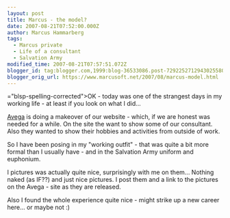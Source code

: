 ```yaml
---
layout: post
title: Marcus - the model?
date: 2007-08-21T07:52:00.000Z
author: Marcus Hammarberg
tags:
  - Marcus private
  - Life of a consultant
  - Salvation Army
modified_time: 2007-08-21T07:57:51.072Z
blogger_id: tag:blogger.com,1999:blog-36533086.post-7292252712943025580
blogger_orig_url: https://www.marcusoft.net/2007/08/marcus-model.html
---
```


="blsp-spelling-corrected">OK -
today was one of the strangest days in my working life - at least if you
look on what I did...

[Avega](http://www.avega.se/) is doing
a makeover of our website - which, if we are honest was needed for a
while. On the site the want to show some of our consultant. Also they
wanted to show their hobbies and activities from outside of
work.

So I have been posing in my "working outfit" - that was quite a bit more
formal than I usually have - and in the
Salvation Army uniform and euphonium.

I pictures was actually quite nice, surprisingly with me on them...
Nothing naked (as IF??) and just nice pictures. I post them and a link
to the pictures on the Avega - site as they are released.

Also I found the whole experience quite nice - might strike up a new
career here... or maybe not :)
